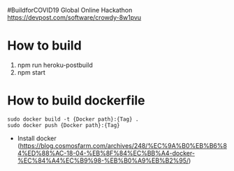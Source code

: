 #BuildforCOVID19 Global Online Hackathon
https://devpost.com/software/crowdy-8w1pvu


# How to build
1. npm run heroku-postbuild
2. npm start

# How to build dockerfile
```
sudo docker build -t {Docker path}:{Tag} .
sudo docker push {Docker path}:{Tag}
```
- Install docker (https://blog.cosmosfarm.com/archives/248/%EC%9A%B0%EB%B6%84%ED%88%AC-18-04-%EB%8F%84%EC%BB%A4-docker-%EC%84%A4%EC%B9%98-%EB%B0%A9%EB%B2%95/)